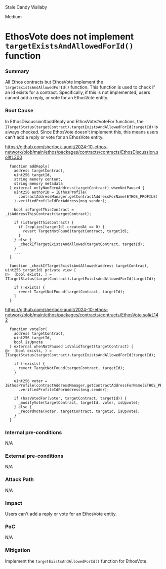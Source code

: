 Stale Candy Wallaby

Medium

# EthosVote does not implement `targetExistsAndAllowedForId()` function


### Summary

All Ethos contracts but EthosVote implement the `targetExistsAndAllowedForId()` function. This function is used to check if an id exists for a contract. Specifically, if this is not implemented, users cannot add a reply, or vote for an EthosVote entity.

### Root Cause

In EthosDiscussion#addReply and EthosVote#voteFor functions, the `ITargetStatus(targetContract).targetExistsAndAllowedForId(targetId)` is always checked. Since EthosVote doesn't implement this, this means users can't add a reply or vote for an EthosVote entity.

https://github.com/sherlock-audit/2024-10-ethos-network/blob/main/ethos/packages/contracts/contracts/EthosDiscussion.sol#L300

```solidity
  function addReply(
    address targetContract,
    uint256 targetId,
    string memory content,
    string memory metadata
  ) external onlyNonZeroAddress(targetContract) whenNotPaused {
    uint256 authorID = IEthosProfile(
      contractAddressManager.getContractAddressForName(ETHOS_PROFILE)
    ).verifiedProfileIdForAddress(msg.sender);

    bool isTargetThisContract = _isAddressThisContract(targetContract);

    if (isTargetThisContract) {
      if (replies[targetId].createdAt == 0) {
        revert TargetNotFound(targetContract, targetId);
      }
    } else {
      _checkIfTargetExistsAndAllowed(targetContract, targetId);
    }
    ...
  }

  function _checkIfTargetExistsAndAllowed(address targetContract, uint256 targetId) private view {
@>  (bool exists, ) = ITargetStatus(targetContract).targetExistsAndAllowedForId(targetId);

    if (!exists) {
      revert TargetNotFound(targetContract, targetId);
    }
  }

```

https://github.com/sherlock-audit/2024-10-ethos-network/blob/main/ethos/packages/contracts/contracts/EthosVote.sol#L142

```solidity
  function voteFor(
    address targetContract,
    uint256 targetId,
    bool isUpvote
  ) external whenNotPaused isValidTarget(targetContract) {
@>  (bool exists, ) = ITargetStatus(targetContract).targetExistsAndAllowedForId(targetId);

    if (!exists) {
      revert TargetNotFound(targetContract, targetId);
    }

    uint256 voter = IEthosProfile(contractAddressManager.getContractAddressForName(ETHOS_PROFILE))
      .verifiedProfileIdForAddress(msg.sender);

    if (hasVotedFor(voter, targetContract, targetId)) {
      _modifyVote(targetContract, targetId, voter, isUpvote);
    } else {
      _recordVote(voter, targetContract, targetId, isUpvote);
    }
  }
```

### Internal pre-conditions

N/A

### External pre-conditions

N/A

### Attack Path

N/A

### Impact

Users can't add a reply or vote for an EthosVote entity.

### PoC

N/A

### Mitigation

Implement the `targetExistsAndAllowedForId()` function for EthosVote.
